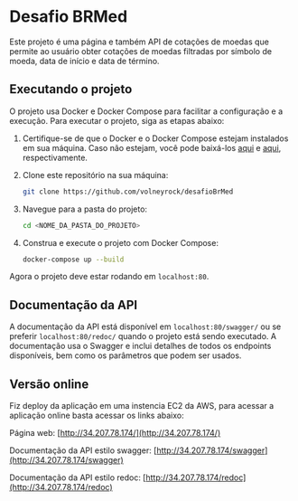 # Desafio BRMed

Este projeto é uma página e também API de cotações de moedas que permite ao usuário obter cotações de moedas filtradas por símbolo de moeda, data de início e data de término.

## Executando o projeto

O projeto usa Docker e Docker Compose para facilitar a configuração e a execução. Para executar o projeto, siga as etapas abaixo:

1. Certifique-se de que o Docker e o Docker Compose estejam instalados em sua máquina. Caso não estejam, você pode baixá-los [aqui](https://docs.docker.com/get-docker/) e [aqui](https://docs.docker.com/compose/install/), respectivamente.

2. Clone este repositório na sua máquina:

    ```bash
    git clone https://github.com/volneyrock/desafioBrMed
    ```

3. Navegue para a pasta do projeto:

    ```bash
    cd <NOME_DA_PASTA_DO_PROJETO>
    ```

4. Construa e execute o projeto com Docker Compose:

    ```bash
    docker-compose up --build
    ```

Agora o projeto deve estar rodando em `localhost:80`.

## Documentação da API

A documentação da API está disponível em `localhost:80/swagger/` ou se preferir `localhost:80/redoc/`  quando o projeto está sendo executado. A documentação usa o Swagger e inclui detalhes de todos os endpoints disponíveis, bem como os parâmetros que podem ser usados.

## Versão online
Fiz deploy da aplicação em uma instencia EC2 da AWS, para acessar a aplicação online basta acessar os links abaixo:

Página web: [http://34.207.78.174/](http://34.207.78.174/)

Documentação da API estilo swagger: [http://34.207.78.174/swagger](http://34.207.78.174/swagger)

Documentação da API estilo redoc: [http://34.207.78.174/redoc](http://34.207.78.174/redoc)
